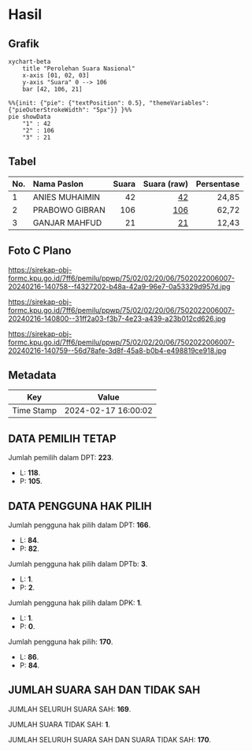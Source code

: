 # Hasil

## Grafik

```mermaid
xychart-beta
    title "Perolehan Suara Nasional"
    x-axis [01, 02, 03]
    y-axis "Suara" 0 --> 106
    bar [42, 106, 21]
```

```mermaid
%%{init: {"pie": {"textPosition": 0.5}, "themeVariables": {"pieOuterStrokeWidth": "5px"}} }%%
pie showData
    "1" : 42
    "2" : 106
    "3" : 21
```

## Tabel

| No. | Nama Paslon    | Suara | Suara (raw) | Persentase |
|:--- |:-------------- | -----:| -----------:| ----------:|
| 1   | ANIES MUHAIMIN | 42    | [42][p-1]   | 24,85      |
| 2   | PRABOWO GIBRAN | 106   | [106][p-2]  | 62,72      |
| 3   | GANJAR MAHFUD  | 21    | [21][p-3]   | 12,43      |


[p-1]: https://github.com/gigit-pemilu/pemilu-2024/blob/main/pilpres/hitung-suara/sub/75-gorontalo/sub/02-boalemo/sub/02-wonosari/sub/2006-pangeya/sub/007-tps/sub/paslon-1.txt
[p-2]: https://github.com/gigit-pemilu/pemilu-2024/blob/main/pilpres/hitung-suara/sub/75-gorontalo/sub/02-boalemo/sub/02-wonosari/sub/2006-pangeya/sub/007-tps/sub/paslon-2.txt
[p-3]: https://github.com/gigit-pemilu/pemilu-2024/blob/main/pilpres/hitung-suara/sub/75-gorontalo/sub/02-boalemo/sub/02-wonosari/sub/2006-pangeya/sub/007-tps/sub/paslon-3.txt

## Foto C Plano

https://sirekap-obj-formc.kpu.go.id/7ff6/pemilu/ppwp/75/02/02/20/06/7502022006007-20240216-140758--f4327202-b48a-42a9-96e7-0a53329d957d.jpg

https://sirekap-obj-formc.kpu.go.id/7ff6/pemilu/ppwp/75/02/02/20/06/7502022006007-20240216-140800--31ff2a03-f3b7-4e23-a439-a23b012cd626.jpg

https://sirekap-obj-formc.kpu.go.id/7ff6/pemilu/ppwp/75/02/02/20/06/7502022006007-20240216-140759--56d78afe-3d8f-45a8-b0b4-e498819ce918.jpg


## Metadata

| Key        | Value               |
| ---------- | ------------------- |
| Time Stamp | 2024-02-17 16:00:02 |


## DATA PEMILIH TETAP

Jumlah pemilih dalam DPT: **223**.
 * L: **118**.
 * P: **105**.

## DATA PENGGUNA HAK PILIH

Jumlah pengguna hak pilih dalam DPT: **166**.
 * L: **84**.
 * P: **82**.

Jumlah pengguna hak pilih dalam DPTb: **3**.
 * L: **1**.
 * P: **2**.

Jumlah pengguna hak pilih dalam DPK: **1**.
 * L: **1**.
 * P: **0**.

Jumlah pengguna hak pilih: **170**.
 * L: **86**.
 * P: **84**.

## JUMLAH SUARA SAH DAN TIDAK SAH

JUMLAH SELURUH SUARA SAH: **169**.

JUMLAH SUARA TIDAK SAH: **1**.

JUMLAH SELURUH SUARA SAH DAN SUARA TIDAK SAH: **170**.


